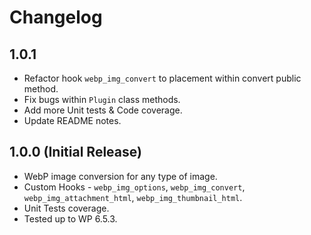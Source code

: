 # Changelog

## 1.0.1
* Refactor hook `webp_img_convert` to placement within convert public method.
* Fix bugs within `Plugin` class methods.
* Add more Unit tests & Code coverage.
* Update README notes.

## 1.0.0 (Initial Release)
* WebP image conversion for any type of image.
* Custom Hooks - `webp_img_options`, `webp_img_convert`, `webp_img_attachment_html`, `webp_img_thumbnail_html`.
* Unit Tests coverage.
* Tested up to WP 6.5.3.
